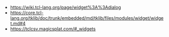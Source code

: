 + https://wiki.tcl-lang.org/page/widget%3A%3Adialog
+ https://core.tcl-lang.org/tklib/doc/trunk/embedded/md/tklib/files/modules/widget/widget.md#4
+ https://tclcsv.magicsplat.com/#_widgets